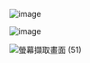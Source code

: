 
![image](https://github.com/chang0630/Final-Project_Portable-ChatGPT/assets/162575237/1137a30a-9580-4a06-9e94-11463f085cf1)

![image](https://github.com/chang0630/Final-Project_Portable-ChatGPT/assets/162575237/0138128d-df12-404f-9c6b-1028ed853d44)

![螢幕擷取畫面 (51)](https://github.com/chang0630/Final-Project_Portable-ChatGPT/assets/162575237/7f047385-e644-48ea-a1c9-8046ed4e89e5)

